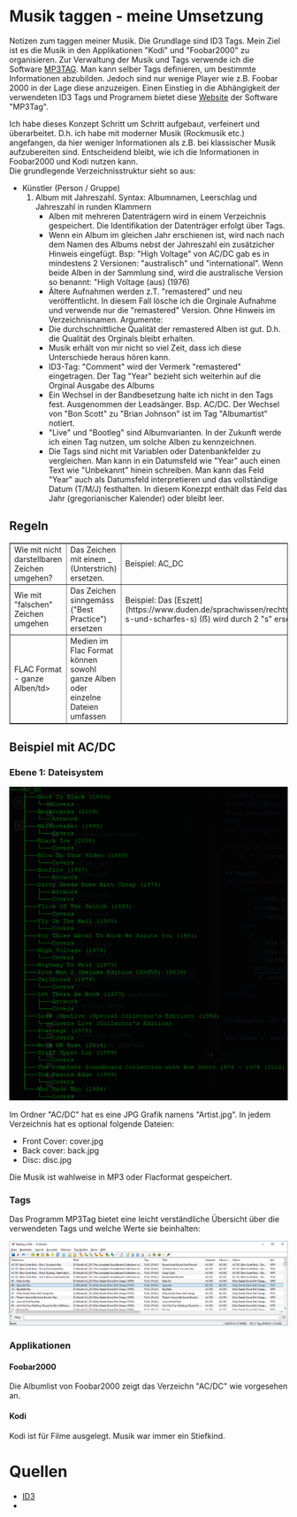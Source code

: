 # Musik taggen - meine Umsetzung

Notizen zum taggen meiner Musik. Die Grundlage sind ID3 Tags. Mein Ziel ist es die Musik in den Applikationen "Kodi" und "Foobar2000" zu organisieren. Zur Verwaltung der Musik und Tags verwende ich die Software [MP3TAG](https://www.mp3tag.de). Man kann selber Tags definieren, um bestimmte Informationen abzubilden. Jedoch sind nur wenige Player wie z.B. Foobar 2000 in der Lage diese anzuzeigen.  Einen Einstieg in die Abhängigkeit der verwendeten ID3 Tags und Programem bietet diese [Website](http://help.mp3tag.de/main_tags.html) der Software "MP3Tag".  

Ich habe dieses Konzept Schritt um Schritt aufgebaut, verfeinert und überarbeitet. D.h. ich habe mit moderner Musik (Rockmusik etc.) angefangen, da hier weniger Informationen als z.B. bei klassischer Musik aufzubereiten sind. Entscheidend bleibt, wie ich die Informationen in Foobar2000 und Kodi nutzen kann.  
Die grundlegende Verzeichnisstruktur sieht so aus:  

* Künstler (Person / Gruppe)
    1. Album mit Jahreszahl. Syntax: Albumnamen, Leerschlag und Jahreszahl in runden Klammern
        * Alben mit mehreren Datenträgern wird in einem Verzeichnis gespeichert. Die Identifikation der Datenträger erfolgt über Tags.    
        * Wenn ein Album im gleichen Jahr erschienen ist, wird nach nach dem Namen des Albums nebst der Jahreszahl ein zusätzicher Hinweis eingefügt. Bsp: "High Voltage" von AC/DC gab es in mindestens 2 Versionen: "australisch" und "international". Wenn beide Alben in der Sammlung sind, wird die australische Version so benannt: "High Voltage (aus) (1976)
        * Ältere Aufnahmen werden z.T. "remastered" und neu veröffentlicht. In diesem Fall lösche ich die Orginale Aufnahme und verwende nur die "remastered" Version. Ohne Hinweis im Verzeichnisnamen. Argumente:  
        * Die durchschnittliche Qualität der remastered Alben ist gut. D.h. die Qualität des Orginals bleibt erhalten.  
        * Musik erhält von mir nicht so viel Zeit, dass ich diese Unterschiede heraus hören kann.
        * ID3-Tag: "Comment" wird der Vermerk "remastered" eingetragen. Der Tag "Year" bezieht sich weiterhin auf die Orginal Ausgabe des Albums 
        * Ein Wechsel in der Bandbesetzung halte ich nicht in den Tags fest. Ausgenommen der Leadsänger. Bsp. AC/DC. Der Wechsel von "Bon Scott" zu "Brian Johnson" ist im Tag "Albumartist" notiert.
        * "Live" und "Bootleg" sind Albumvarianten. In der Zukunft werde ich einen Tag nutzen, um solche Alben zu kennzeichnen.
        * Die Tags sind nicht mit Variablen oder Datenbankfelder zu vergleichen. Man kann in ein Datumsfeld wie "Year" auch einen Text wie "Unbekannt" hinein schreiben. Man kann das Feld "Year" auch als Datumsfeld interpretieren und das vollständige Datum (T/M/J) festhalten. In diesem Konezpt enthält das Feld das Jahr (gregorianischer Kalender) oder bleibt leer.
  



## Regeln
<table border="1" width="100%">
    <tr>
        <td>Wie mit nicht darstellbaren Zeichen umgehen?</td>
        <td>Das Zeichen mit einem _ (Unterstrich) ersetzen.</td>
        <td>Beispiel: AC_DC</td>
    </tr>
    <tr>
        <td>Wie mit "falschen" Zeichen umgehen</td>
        <td>Das Zeichen sinngemäss ("Best Practice") ersetzen</td>
        <td>Beispiel: Das [Eszett](https://www.duden.de/sprachwissen/rechtschreibregeln/doppel-s-und-scharfes-s) (ẞ) wird durch 2 "s" ersetzt. </td>
    </tr>
     <tr>
        <td>FLAC Format - ganze Alben/td>
        <td>Medien im Flac Format können sowohl ganze Alben oder einzelne Dateien umfassen</td>
        <td></tr>   
</table>

    
## Beispiel mit AC/DC  

### Ebene 1: Dateisystem

![AC/DC Verzeichnisbaum](../images/musik_taggen/ac_dc_baum.png)  

Im Ordner "AC/DC" hat es eine JPG Grafik namens "Artist.jpg". In jedem Verzeichnis hat es optional folgende Dateien:  
* Front Cover:    cover.jpg
* Back cover:     back.jpg
* Disc:           disc.jpg  

Die Musik ist wahlweise in MP3 oder Flacformat gespeichert.  

### Tags
Das Programm MP3Tag bietet eine leicht verständliche Übersicht über die verwendeten Tags und welche Werte sie beinhalten:  

![MP3Tag](../images/musik_taggen/mp3tag.png) 

### Applikationen

#### Foobar2000  

Die Albumlist von Foobar2000 zeigt das Verzeichn "AC/DC" wie vorgesehen an.

#### Kodi

Kodi ist für Filme ausgelegt. Musik war immer ein Stiefkind. 

# Quellen

* [ID3](http://id3.org)
* 

